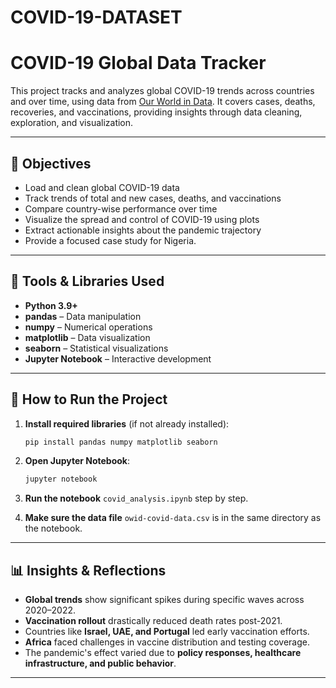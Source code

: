 # COVID-19-DATASET
# COVID-19 Global Data Tracker

This project tracks and analyzes global COVID-19 trends across countries and over time, using data from [Our World in Data](https://ourworldindata.org/coronavirus). It covers cases, deaths, recoveries, and vaccinations, providing insights through data cleaning, exploration, and visualization.

---

## 🎯 Objectives

- Load and clean global COVID-19 data
- Track trends of total and new cases, deaths, and vaccinations
- Compare country-wise performance over time
- Visualize the spread and control of COVID-19 using plots
- Extract actionable insights about the pandemic trajectory
- Provide a focused case study for Nigeria.

---

## 🧰 Tools & Libraries Used

- **Python 3.9+**
- **pandas** – Data manipulation
- **numpy** – Numerical operations
- **matplotlib** – Data visualization
- **seaborn** – Statistical visualizations
- **Jupyter Notebook** – Interactive development

---

## 🚀 How to Run the Project

1. **Install required libraries** (if not already installed):
    ```bash
    pip install pandas numpy matplotlib seaborn
    ```

2. **Open Jupyter Notebook**:
    ```bash
    jupyter notebook
    ```

3. **Run the notebook** `covid_analysis.ipynb` step by step.

4. **Make sure the data file** `owid-covid-data.csv` is in the same directory as the notebook.

---

## 📊 Insights & Reflections

- **Global trends** show significant spikes during specific waves across 2020–2022.
- **Vaccination rollout** drastically reduced death rates post-2021.
- Countries like **Israel, UAE, and Portugal** led early vaccination efforts.
- **Africa** faced challenges in vaccine distribution and testing coverage.
- The pandemic's effect varied due to **policy responses, healthcare infrastructure, and public behavior**.

---

